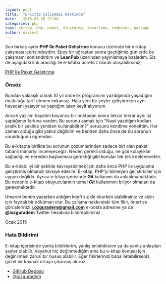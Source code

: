 ```yaml
---
layout: post
title:  "E-Kitap Çalışması Hakkında"
date:   2015-01-26 22:00
categories: php
tags: ekitap, php, paket, oluşturma, tasarlama, composer, package
author: ozziest
---
```


Son birkaç aydır **PHP İle Paket Geliştrme** konusu üzerinde bir e-kitap çalışması içerisindeydim. Epey bir uğraştan sonra geçtiğimiz günlerde bu çalışmamı sonlandırdım ve **LeanPub** üzerinden yayınlamaya başladım. Siz de aşağıdaki link aracılığı ile e-kitaba ücretsiz olarak ulaşabilirsiniz;

[PHP İle Paket Geliştirme](https://leanpub.com/phpilepaketgelistirme)

### Önsöz

Bundan yaklaşık olarak 10 yıl önce ilk programımı yazdığımda yaşadığım mutluluğu tarif etmem imkansız. Hala yeni bir şeyler geliştirirken aynı heyecanı yaşıyor ve yaptığım işten keyif alıyorum. 

Ancak yazılım hayatım boyunca bir noktadan sonra tekrar tekrar aynı işi yaptığımın farkına vardım. Bu sorunu aşmak için "Nasıl yazdığım kodları pratik bir şekilde yeniden kullanabilirim?" sorusunu kendime yönelttim. Her zaman olduğu gibi yalnız değildim ve benden daha önce de bu sorunun sorulduğunu öğrendim.

Bu e-kitapta birlikte bu sorunun çözümlerinden sadece biri olan paket tabanlı mimariyi inceleyeceğiz. Neden gerekli olduğu, ne gibi kolaylıklar sağladığı ve nereden başlanması gerektiği gibi konular tek tek irdelenecektir. 

Bu e-kitabı iyi bir şekilde kavrayabilmek için daha önce PHP ile uygulama geliştirmiş olmanızı tavsiye ederim. E-kitap, PHP'yi bilmeyen geliştiriciler için uygun değildir. Ayrıca e-kitap içerisinde **Git** kullanımı da anlatılmamaktadır. Bu nedenle e-kitap okuyucularının temel ***Git*** kullanımını biliyor olmaları da gerekmektedir. 

Umarım benim yazarken aldığım keyfi siz de okurken alabilirsiniz ve sizin için faydalı bir döküman olur. Bu çalışma hakkındaki tüm fikir, öneri ve görüşlerinizi **i.ozguradem@gmail.com** e-posta adresine ya da **@iozguradem** Twitter hesabına bildirebilirsiniz.

Ocak 2015

### Hata Bildirimi 

E-kitap içerisinde yanlış bildiklerim, yanlış anlattıklarım ya da yanlış anlaşılan şeyler olabilir. Veyahut hiç değinmediğim ama bu e-kitap konusu için değinilmesi zaruri bir husus olabilir. Eğer fikirlerinizi bana iletebilirseniz, güzel bir kaynak ortaya çıkarmış oluruz.


* [GitHub Deposu](https://github.com/ozziest/phppaketigelistirme)
* [@iozguradem](https://twitter.com/iozguradem)


